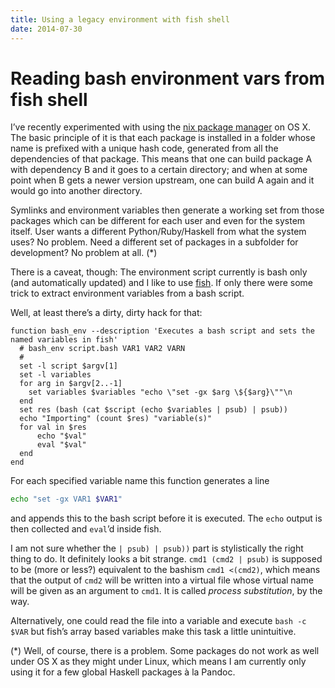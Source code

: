 ```yaml
---
title: Using a legacy environment with fish shell
date: 2014-07-30
---
```


# Reading bash environment vars from fish shell

I’ve recently experimented with using the [nix package manager](https://nixos.org/nix/) on OS X. The basic principle of it is that each package is installed in a folder whose name is prefixed with a unique hash code, generated from all the dependencies of that package. This means that one can build package A with dependency B and it goes to a certain directory; and when at some point when B gets a newer version upstream, one can build A again and it would go into another directory.

Symlinks and environment variables then generate a working set from those packages which can be different for each user and even for the system itself. User wants a different Python/Ruby/Haskell from what the system uses? No problem. Need a different set of packages in a subfolder for development? No problem at all. (\*)

There is a caveat, though: The environment script currently is bash only (and automatically updated) and I like to use [fish](http://fishshell.com/). If only there were some trick to extract environment variables from a bash script.

Well, at least there’s a dirty, dirty hack for that:

``` {.sh}
function bash_env --description 'Executes a bash script and sets the named variables in fish'
  # bash_env script.bash VAR1 VAR2 VARN
  #
  set -l script $argv[1]
  set -l variables
  for arg in $argv[2..-1]
    set variables $variables "echo \"set -gx $arg \${$arg}\""\n
  end
  set res (bash (cat $script (echo $variables | psub) | psub))
  echo "Importing" (count $res) "variable(s)"
  for val in $res
      echo "$val"
      eval "$val"
  end
end
```

For each specified variable name this function generates a line

```sh
echo "set -gx VAR1 $VAR1"
```


and appends this to the bash script before it is executed. The `echo` output is then collected and `eval`’d inside fish.

I am not sure whether the `| psub) | psub))` part is stylistically the right thing to do. It definitely looks a bit strange. `cmd1 (cmd2 | psub)` is supposed to be (more or less?) equivalent to the bashism `cmd1 <(cmd2)`, which means that the output of `cmd2` will be written into a virtual file whose virtual name will be given as an argument to `cmd1`. It is called *process substitution*, by the way.

Alternatively, one could read the file into a variable and execute `bash -c $VAR` but fish’s array based variables make this task a little unintuitive.

(\*) Well, of course, there is a problem. Some packages do not work as well under OS X as they might under Linux, which means I am currently only using it for a few global Haskell packages à la Pandoc.

